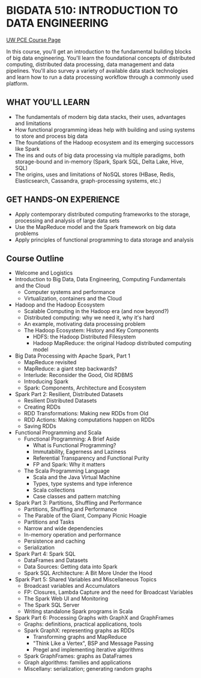 # BIGDATA 510: INTRODUCTION TO DATA ENGINEERING

[UW PCE Course Page](https://bit.ly/3FAh6zg)

In this course, you'll get an introduction to the fundamental building
blocks of big data engineering. You'll learn the foundational concepts
of distributed computing, distributed data processing, data management
and data pipelines. You'll also survey a variety of available data
stack technologies and learn how to run a data processing workflow
through a commonly used platform.

## WHAT YOU'LL LEARN
-	The fundamentals of modern big data stacks, their uses, advantages and limitations
-	How functional programming ideas help with building and using
     systems to store and process big data
-	The foundations of the Hadoop ecosystem and its emerging
     successors like Spark
-	The ins and outs of big data processing via multiple paradigms,
     both storage-bound and in-memory (Spark, Spark SQL, Delta Lake,
     Hive, SQL)
-	The origins, uses and limitations of NoSQL stores (HBase, Redis,
     Elasticsearch, Cassandra, graph-processing systems, etc.)

## GET HANDS-ON EXPERIENCE
-	Apply contemporary distributed computing frameworks to the
     storage, processing and analysis of large data sets
-	Use the MapReduce model and the Spark framework on big data problems
-	Apply principles of functional programming to data storage and analysis

## Course Outline

- Welcome and Logistics
- Introduction to Big Data, Data Engineering, Computing Fundamentals
  and the Cloud
   - Computer systems and performance
   - Virtualization, containers and the Cloud
- Hadoop and the Hadoop Ecosystem
   - Scalable Computing in the Hadoop era (and now beyond?)
   - Distributed computing: why we need it, why it's hard
   - An example, motivating data processing problem
   - The Hadoop Ecosystem: History and Key Components
      - HDFS: the Hadoop Distributed Filesystem
      - Hadoop MapReduce: the original Hadoop distributed computing model
- Big Data Processing with Apache Spark, Part 1
   - MapReduce revisited
   - MapReduce: a giant step backwards?
   - Interlude: Reconsider the Good, Old RDBMS
   - Introducing Spark
   - Spark: Components, Architecture and Ecosystem
- Spark Part 2: Resilient, Distributed Datasets
   - Resilient Distributed Datasets
   - Creating RDDs
   - RDD Transformations: Making new RDDs from Old
   - RDD Actions: Making computations happen on RDDs
   - Saving RDDs
- Functional Programming and Scala
   - Functional Programming: A Brief Aside
      - What is Functional Programming?
      - Immutability, Eagerness and Laziness
      - Referential Transparency and Functional Purity
      - FP and Spark: Why it matters
   - The Scala Programming Language
      - Scala and the Java Virtual Machine
      - Types, type systems and type inference
      - Scala collections
      - Case classes and pattern matching
- Spark Part 3: Partitions, Shuffling and Performance
  - Partitions, Shuffling and Performance
  - The Parable of the Giant, Company Picnic Hoagie
  - Partitions and Tasks
  - Narrow and wide dependencies
  - In-memory operation and performance
  - Persistence and caching
  - Serialization
- Spark Part 4: Spark SQL
   - DataFrames and Datasets
   - Data Sources: Getting data into Spark
   - Spark SQL Architecture: A Bit More Under the Hood
- Spark Part 5: Shared Variables and Miscellaneous Topics
   - Broadcast variables and Accumulators
   - FP: Closures, Lambda Capture and the need for Broadcast Variables
   - The Spark Web UI and Monitoring
   - The Spark SQL Server
   - Writing standalone Spark programs in Scala
- Spark Part 6: Processing Graphs with GraphX and GraphFrames
   - Graphs: definitions, practical applications, tools
   - Spark GraphX: representing graphs as RDDs
      - Transforming graphs and MapReduce
      - "Think Like a Vertex", BSP and Message Passing
      - Pregel and implementing iterative algorithms
  - Spark GraphFrames: graphs as DataFrames
  - Graph algorithms: families and applications
  - Miscellany: serialization; generating random graphs
